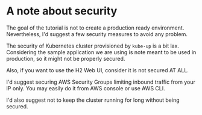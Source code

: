 # A note about security

The goal of the tutorial is not to create a production ready environment. Nevertheless, I'd suggest a few security measures to avoid any problem.

The security of Kubernetes cluster provisioned by `kube-up` is a bit lax. Considering the sample application we are using is note meant to be used in production, so it might not be properly secured.

Also, if you want to use the H2 Web UI, consider it is not secured AT ALL.

I'd suggest securing AWS Security Groups limiting inbound traffic from your IP only. You may easily do it from AWS console or use AWS CLI.

I'd also suggest not to keep the cluster running for long without being secured.
